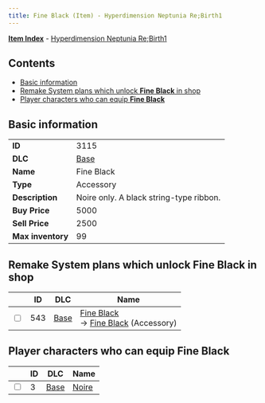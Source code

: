 ```yaml
---
title: Fine Black (Item) - Hyperdimension Neptunia Re;Birth1
---
```


[**Item Index**](/neptunia/rb1/item/index.html) - [Hyperdimension Neptunia Re;Birth1](/neptunia/rb1)

## Contents

- [Basic information](#basic-information)
- [Remake System plans which unlock **Fine Black** in shop](#remake-system-plans-which-unlock-fine-black-in-shop)
- [Player characters who can equip **Fine Black**](#player-characters-who-can-equip-fine-black)
## Basic information

|   |   |
| -- | -- |
| **ID** | 3115 |
| **DLC** | [Base](/neptunia/rb1/dlc/1-base.html) |
| **Name** | Fine Black |
| **Type** | Accessory |
| **Description** | Noire only. A black string-type ribbon. |
| **Buy Price** | 5000 |
| **Sell Price** | 2500 |
| **Max inventory** | 99 |


## Remake System plans which unlock **Fine Black** in shop

|    | ID | DLC | Name |
| -- | -- | --- | ---- |
| <input type="checkbox" id="rb1-remake-1-543" class="trackbox" /> | 543 | [Base](/neptunia/rb1/dlc/1-base.html) | [Fine Black](/neptunia/rb1/remake/1-543-fine-black.html)<br /> → [Fine Black](/neptunia/rb1/item/1-3115-fine-black.html) (Accessory) |


## Player characters who can equip **Fine Black**

|    | ID | DLC | Name |
| -- | -- | --- | ---- |
| <input type="checkbox" id="rb1-player-1-3" class="trackbox" /> | 3 | [Base](/neptunia/rb1/dlc/1-base.html) | [Noire](/neptunia/rb1/player/1-3-noire.html) |

